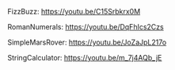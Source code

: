 FizzBuzz:
https://youtu.be/C15Srbkrx0M

RomanNumerals:
https://youtu.be/DqFhIcs2Czs

SimpleMarsRover:
https://youtu.be/JoZaJpL217o

StringCalculator:
https://youtu.be/m_7j4AQb_jE
